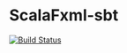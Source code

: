 ScalaFxml-sbt
=============

[![Build Status](https://travis-ci.org/Nuriaion/ScalaFxml-sbt.png?branch=master)](https://travis-ci.org/Nuriaion/ScalaFxml-sbt)
